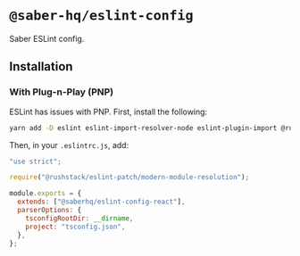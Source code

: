 # `@saber-hq/eslint-config`

Saber ESLint config.

## Installation

### With Plug-n-Play (PNP)

ESLint has issues with PNP. First, install the following:

```bash
yarn add -D eslint eslint-import-resolver-node eslint-plugin-import @rushstack/eslint-patch
```

Then, in your `.eslintrc.js`, add:

```js
"use strict";

require("@rushstack/eslint-patch/modern-module-resolution");

module.exports = {
  extends: ["@saberhq/eslint-config-react"],
  parserOptions: {
    tsconfigRootDir: __dirname,
    project: "tsconfig.json",
  },
};
```
